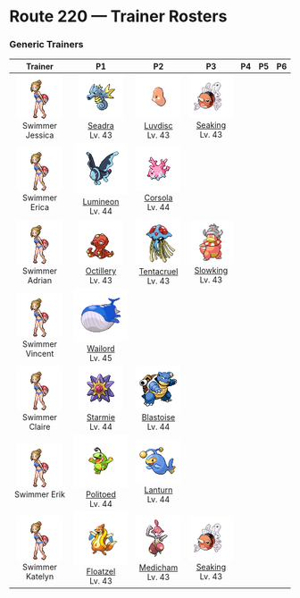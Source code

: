 # Route 220 — Trainer Rosters

### Generic Trainers

| Trainer | P1 | P2 | P3 | P4 | P5 | P6 |
|:-------:|:--:|:--:|:--:|:--:|:--:|:--:|
| ![Swimmer Jessica](../../assets/trainers/swimmer.png "Swimmer Jessica")<br>Swimmer Jessica | ![Seadra](../../assets/sprites/seadra/front.gif "Seadra: Its spines provide protection. Its fins and bones are prized as traditional medicine ingredients.")<br>[Seadra](../../pokemon/seadra.md/)<br>Lv. 43 | ![Luvdisc](../../assets/sprites/luvdisc/front.gif "Luvdisc: It lives in warm seas. It is said that a couple finding this Pokémon will be blessed with eternal love.")<br>[Luvdisc](../../pokemon/luvdisc.md/)<br>Lv. 43 | ![Seaking](../../assets/sprites/seaking/front.gif "Seaking: In autumn, its body becomes more fatty in preparing to propose to a mate. It takes on beautiful colors.")<br>[Seaking](../../pokemon/seaking.md/)<br>Lv. 43 |
| ![Swimmer Erica](../../assets/trainers/swimmer.png "Swimmer Erica")<br>Swimmer Erica | ![Lumineon](../../assets/sprites/lumineon/front.gif "Lumineon: It crawls along the seafloor using its long front fins like legs. It competes for food with LANTURN.")<br>[Lumineon](../../pokemon/lumineon.md/)<br>Lv. 44 | ![Corsola](../../assets/sprites/corsola/front.gif "Corsola: Many live in the clean seas of the south. They apparently can’t live in polluted waters.")<br>[Corsola](../../pokemon/corsola.md/)<br>Lv. 44 |
| ![Swimmer Adrian](../../assets/trainers/swimmer.png "Swimmer Adrian")<br>Swimmer Adrian | ![Octillery](../../assets/sprites/octillery/front.gif "Octillery: It loves to lurk inside holes in rocks. It sometimes sprays ink on prey by sticking out only its mouth.")<br>[Octillery](../../pokemon/octillery.md/)<br>Lv. 43 | ![Tentacruel](../../assets/sprites/tentacruel/front.gif "Tentacruel: It extends its 80 tentacles to form an encircling poisonous net that is difficult to escape.")<br>[Tentacruel](../../pokemon/tentacruel.md/)<br>Lv. 43 | ![Slowking](../../assets/sprites/slowking/front.gif "Slowking: Being bitten by SHELLDER gave it intelligence comparable to that of award-winning scientists.")<br>[Slowking](../../pokemon/slowking.md/)<br>Lv. 43 |
| ![Swimmer Vincent](../../assets/trainers/swimmer.png "Swimmer Vincent")<br>Swimmer Vincent | ![Wailord](../../assets/sprites/wailord/front.gif "Wailord: The biggest of all Pokémon. It can dive to a depth of almost 10,000 feet on only one breath.")<br>[Wailord](../../pokemon/wailord.md/)<br>Lv. 45 |
| ![Swimmer Claire](../../assets/trainers/swimmer.png "Swimmer Claire")<br>Swimmer Claire | ![Starmie](../../assets/sprites/starmie/front.gif "Starmie: At the center of its body is a red core, which sends mysterious radio signals into the night sky.")<br>[Starmie](../../pokemon/starmie.md/)<br>Lv. 44 | ![Blastoise](../../assets/sprites/blastoise/front.gif "Blastoise: The jets of water it spouts from the rocket cannons on its shell can punch through thick steel.")<br>[Blastoise](../../pokemon/blastoise.md/)<br>Lv. 44 |
| ![Swimmer Erik](../../assets/trainers/swimmer.png "Swimmer Erik")<br>Swimmer Erik | ![Politoed](../../assets/sprites/politoed/front.gif "Politoed: It gathers groups of others as their leader. Its cries make POLIWAG obey.")<br>[Politoed](../../pokemon/politoed.md/)<br>Lv. 44 | ![Lanturn](../../assets/sprites/lanturn/front.gif "Lanturn: LANTURN’s light can shine up from great depths. It is nicknamed “The Deep-Sea Star.”")<br>[Lanturn](../../pokemon/lanturn.md/)<br>Lv. 44 |
| ![Swimmer Katelyn](../../assets/trainers/swimmer.png "Swimmer Katelyn")<br>Swimmer Katelyn | ![Floatzel](../../assets/sprites/floatzel/front.gif "Floatzel: It is a common sight around fishing ports. It is known to rescue people and carry off prey.")<br>[Floatzel](../../pokemon/floatzel.md/)<br>Lv. 43 | ![Medicham](../../assets/sprites/medicham/front.gif "Medicham: It gains the ability to see the aura of its opponents by honing its mind through starvation.")<br>[Medicham](../../pokemon/medicham.md/)<br>Lv. 43 | ![Seaking](../../assets/sprites/seaking/front.gif "Seaking: In autumn, its body becomes more fatty in preparing to propose to a mate. It takes on beautiful colors.")<br>[Seaking](../../pokemon/seaking.md/)<br>Lv. 43 |

